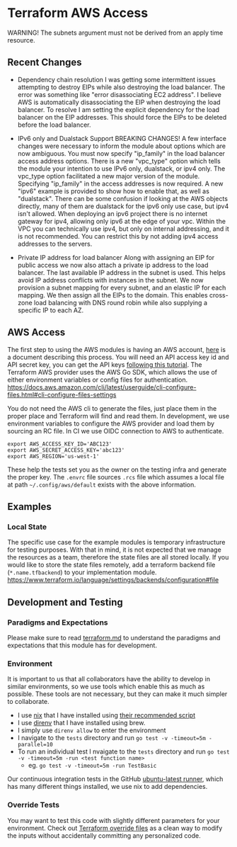 # Terraform AWS Access

WARNING! The subnets argument must not be derived from an apply time resource.

## Recent Changes

- Dependency chain resolution
  I was getting some intermittent issues attempting to destroy EIPs while also destroying the load balancer.
  The error was something like "error disassociating EC2 address".
  I believe AWS is automatically disassociating the EIP when destroying the load balancer.
  To resolve I am setting the explicit dependency for the load balancer on the EIP addresses.
  This should force the EIPs to be deleted before the load balancer.

- IPv6 only and Dualstack Support BREAKING CHANGES!
  A few interface changes were necessary to inform the module about options which are now ambiguous.
  You must now specify "ip_family" in the load balancer access address options.
  There is a new "vpc_type" option which tells the module your intention to use IPv6 only, dualstack, or ipv4 only.
  The vpc_type option facilitated a new major version of the module.
  Specifying "ip_family" in the access addresses is now required.
  A new "ipv6" example is provided to show how to enable that, as well as "dualstack".
  There can be some confusion if looking at the AWS objects directly,
  many of them are dualstack for the ipv6 only use case, but ipv4 isn't allowed.
  When deploying an ipv6 project there is no internet gateway for ipv4, allowing only ipv6 at the edge of your vpc.
  Within the VPC you can technically use ipv4, but only on internal addressing, and it is not recommended.
  You can restrict this by not adding ipv4 access addresses to the servers.

- Private IP address for load balancer
  Along with assigning an EIP for public access we now also attach a private ip address to the load balancer.
  The last available IP address in the subnet is used.
  This helps avoid IP address conflicts with instances in the subnet.
  We now provision a subnet mapping for every subnet, and an elastic IP for each mapping.
  We then assign all the EIPs to the domain.
  This enables cross-zone load balancing with DNS round robin while also supplying a specific IP to each AZ.

## AWS Access

The first step to using the AWS modules is having an AWS account,
 [here](https://docs.aws.amazon.com/accounts/latest/reference/manage-acct-creating.html) is a document describing this process.
You will need an API access key id and API secret key,
 you can get the API keys [following this tutorial](https://docs.aws.amazon.com/IAM/latest/UserGuide/id_credentials_access-keys.html#Using_CreateAccessKey).
The Terraform AWS provider uses the AWS Go SDK, which allows the use of either environment variables or config files for authentication.
https://docs.aws.amazon.com/cli/latest/userguide/cli-configure-files.html#cli-configure-files-settings

You do not need the AWS cli to generate the files, just place them in the proper place and Terraform will find and read them.
In development, we use environment variables to configure the AWS provider and load them by sourcing an RC file.
In CI we use OIDC connection to AWS to authenticate.

```
export AWS_ACCESS_KEY_ID='ABC123'
export AWS_SECRET_ACCESS_KEY='abc123'
export AWS_REGION='us-west-1'
```

These help the tests set you as the owner on the testing infra and generate the proper key.
The `.envrc` file sources `.rcs` file which assumes a local file at path `~/.config/aws/default` exists with the above information.

## Examples

### Local State

The specific use case for the example modules is temporary infrastructure for testing purposes.
With that in mind, it is not expected that we manage the resources as a team, therefore the state files are all stored locally.
If you would like to store the state files remotely, add a terraform backend file (`*.name.tfbackend`) to your implementation module.
https://www.terraform.io/language/settings/backends/configuration#file

## Development and Testing

### Paradigms and Expectations

Please make sure to read [terraform.md](./terraform.md) to understand the paradigms and expectations that this module has for development.

### Environment

It is important to us that all collaborators have the ability to develop in similar environments, so we use tools which enable this as much as possible.
These tools are not necessary, but they can make it much simpler to collaborate.

* I use [nix](https://nixos.org/) that I have installed using [their recommended script](https://nixos.org/download.html#nix-install-macos)
* I use [direnv](https://direnv.net/) that I have installed using brew.
* I simply use `direnv allow` to enter the environment
* I navigate to the `tests` directory and run `go test -v -timeout=5m -parallel=10`
* To run an individual test I nvaigate to the `tests` directory and run `go test -v -timeout=5m -run <test function name>`
  * eg. `go test -v -timeout=5m -run TestBasic`

Our continuous integration tests in the GitHub [ubuntu-latest runner](https://github.com/actions/runner-images/blob/main/images/linux/Ubuntu2204-Readme.md), which has many different things installed, we use nix to add dependencies.

### Override Tests

You may want to test this code with slightly different parameters for your environment.
Check out [Terraform override files](https://developer.hashicorp.com/terraform/language/files/override) as a clean way to modify the inputs without accidentally committing any personalized code.
